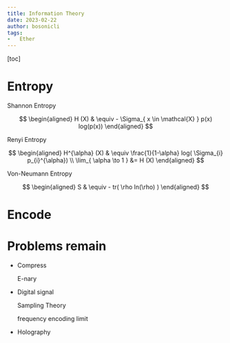 ```yaml
---
title: Information Theory
date: 2023-02-22
author: bosonicli
tags:
-   Ether
---
```


[toc]

# Entropy

Shannon Entropy

$$
\begin{aligned}
    H (X) & \equiv - \Sigma_{ x \in \mathcal{X} } p(x) log(p(x))
\end{aligned}
$$

Renyi Entropy

$$
\begin{aligned}
    H^{\alpha} (X) & \equiv \frac{1}{1-\alpha} log( \Sigma_{i} p_{i}^{\alpha})    \\
    \lim_{ \alpha \to 1 } &= H (X)
\end{aligned}
$$

Von-Neumann Entropy

$$
\begin{aligned}
    S & \equiv - tr( \rho ln(\rho) )
\end{aligned}
$$

# Encode

# Problems remain

+   Compress

    E-nary

+   Digital signal

    Sampling Theory
    
    frequency encoding limit

+   Holography
